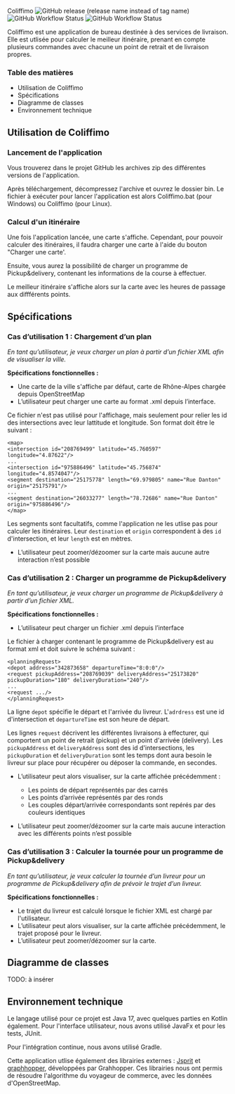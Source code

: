 Coliffimo
![GitHub release (release name instead of tag name)](https://img.shields.io/github/v/release/PeredurOmega/Coliffimo?include_prereleases)
![GitHub Workflow Status](https://img.shields.io/github/workflow/status/PeredurOmega/Coliffimo/coliffimo-deployment?label=build-deployment)
![GitHub Workflow Status](https://img.shields.io/github/workflow/status/PeredurOmega/Coliffimo/coliffimo-tests?label=build-tests)

Coliffimo est une application de bureau destinée à des services de livraison.
Elle est utlisée pour calculer le meilleur itinéraire, prenant en compte plusieurs commandes avec chacune un point de retrait et de livraison propres.


### Table des matières
- Utilisation de Coliffimo
- Spécifications
- Diagramme de classes
- Environnement technique

## Utilisation de Coliffimo
### Lancement de l'application

Vous trouverez dans le projet GitHub les archives zip des différentes versions de l'application.

Après téléchargement, décompressez l'archive et ouvrez le dossier bin.
Le fichier à exécuter pour lancer l'application est alors Coliffimo.bat (pour Windows) ou Coliffimo (pour Linux).

### Calcul d'un itinéraire

Une fois l'application lancée, une carte s'affiche. Cependant, pour pouvoir calculer des itinéraires, il faudra charger une carte à l'aide du bouton "Charger une carte'.

Ensuite, vous aurez la possibilité de charger un programme de Pickup&delivery, contenant les informations de la course à effectuer.

Le meilleur itinéraire s'affiche alors sur la carte avec les heures de passage aux diffférents points.

## Spécifications

### Cas d’utilisation 1 : Chargement d’un plan
*En tant qu’utilisateur, je veux charger un plan à partir d’un fichier XML afin de visualiser la ville.*

**Spécifications fonctionnelles :**
* Une carte de la ville s'affiche par défaut, carte de Rhône-Alpes chargée depuis OpenStreetMap
* L’utilisateur peut charger une carte au format .xml depuis l’interface.

Ce fichier n'est pas utilisé pour l'affichage, mais seulement pour relier les id des intersections avec leur lattitude et longitude.
Son format doit être le suivant :

```
<map>
<intersection id="208769499" latitude="45.760597" longitude="4.87622"/>
...
<intersection id="975886496" latitude="45.756874" longitude="4.8574047"/>
<segment destination="25175778" length="69.979805" name="Rue Danton" origin="25175791"/>
...
<segment destination="26033277" length="78.72686" name="Rue Danton" origin="975886496"/>
</map>
```
Les segments sont facultatifs, comme l'application ne les utlise pas pour calculer les itinéraires.
Leur `destination` et `origin` correspondent à des `id` d'intersection, et leur `length` est en mètres.

* L’utilisateur peut zoomer/dézoomer sur la carte mais aucune autre interaction n’est possible


### Cas d’utilisation 2 : Charger un programme de Pickup&delivery

*En tant qu’utilisateur, je veux charger un programme de Pickup&delivery à partir d’un fichier XML.*

**Spécifications fonctionnelles :**

* L’utilisateur peut charger un fichier .xml depuis l’interface

Le fichier à charger contenant le programme de Pickup&delivery est au format xml et doit suivre le schéma suivant :
```
<planningRequest>
<depot address="342873658" departureTime="8:0:0"/>
<request pickupAddress="208769039" deliveryAddress="25173820" pickupDuration="180" deliveryDuration="240"/>
...
<request .../>
</planningRequest>
```
La ligne `depot` spécifie le départ et l'arrivée du livreur. L'`adrdress` est une id d'intersection et `departureTime` est son heure de départ.

Les lignes `request` décrivent les différentes livraisons à effecturer, qui comportent un point de retrait (pickup) et un point d'arrivée (delivery).
Les `pickupAddress` et `deliveryAddress` sont des id d'intersections, les `pickupDuration` et `deliveryDuration` sont les temps dont aura besoin le livreur sur place pour récupérer ou déposer la commande, en secondes.

* L’utilisateur peut alors visualiser, sur la carte affichée précédemment :
    * Les points de départ représentés par des carrés
    * Les points d’arrivée représentés par des ronds
    * Les couples départ/arrivée correspondants sont repérés par des couleurs identiques

* L’utilisateur peut zoomer/dézoomer sur la carte mais aucune interaction avec les différents points n’est possible

### Cas d’utilisation 3 : Calculer la tournée pour un programme de Pickup&delivery
*En tant qu’utilisateur, je veux calculer la tournée d’un livreur pour un programme de Pickup&delivery afin de prévoir le trajet d’un livreur.*

**Spécifications fonctionnelles :**
* Le trajet du livreur est calculé lorsque le fichier XML est chargé par l'utilisateur.
* L’utilisateur peut alors visualiser, sur la carte affichée précédemment, le trajet proposé pour le livreur.
* L’utilisateur peut zoomer/dézoomer sur la carte.


## Diagramme de classes
TODO: à insérer

## Environnement technique
Le langage utilisé pour ce projet est Java 17, avec quelques parties en Kotlin également.
Pour l'interface utilisateur, nous avons utilisé JavaFx et pour les tests, JUnit.

Pour l'intégration continue, nous avons utilisé Gradle.

Cette application utlise également des librairies externes : [Jsprit](https://github.com/graphhopper/jsprit) et [graphhopper](https://github.com/graphhopper/graphhopper/), développées par Grahhopper.
Ces librairies nous ont permis de résoudre l'algorithme du voyageur de commerce, avec les données d'OpenStreetMap.
